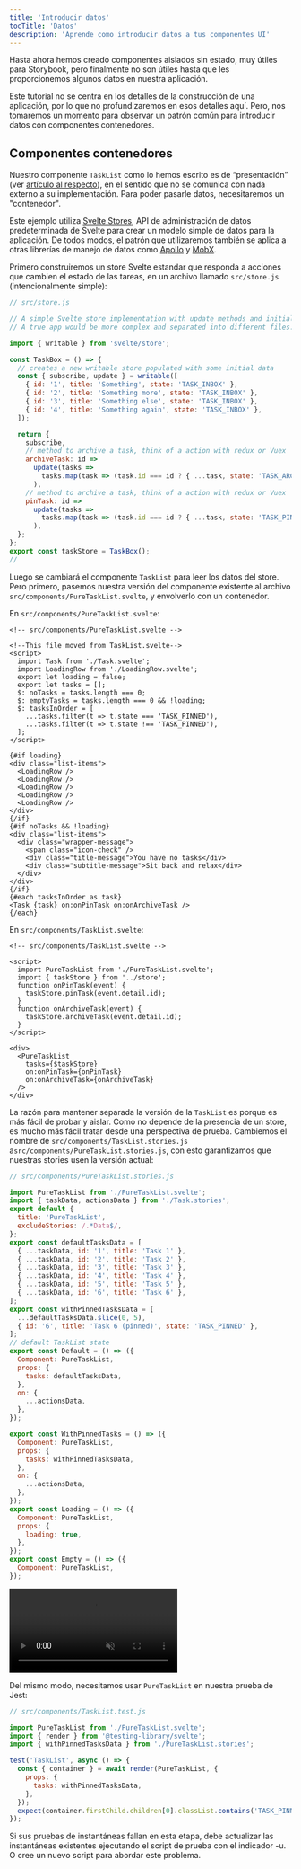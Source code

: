 ```yaml
---
title: 'Introducir datos'
tocTitle: 'Datos'
description: 'Aprende como introducir datos a tus componentes UI'
---
```


Hasta ahora hemos creado componentes aislados sin estado, muy útiles para Storybook, pero finalmente no son útiles hasta que les proporcionemos algunos datos en nuestra aplicación.

Este tutorial no se centra en los detalles de la construcción de una aplicación, por lo que no profundizaremos en esos detalles aquí. Pero, nos tomaremos un momento para observar un patrón común para introducir datos con componentes contenedores.

## Componentes contenedores

Nuestro componente `TaskList` como lo hemos escrito es de “presentación” (ver [artículo al respecto](https://medium.com/@dan_abramov/smart-and-dumb-components-7ca2f9a7c7d0)), en el sentido que no se comunica con nada externo a su implementación. Para poder pasarle datos, necesitaremos un "contenedor".

Este ejemplo utiliza [Svelte Stores](https://svelte.dev/docs#svelte_store), API de administración de datos predeterminada de Svelte para crear un modelo simple de datos para la aplicación. De todos modos, el patrón que utilizaremos también se aplica a otras librerías de manejo de datos como [Apollo](https://www.apollographql.com/client/) y [MobX](https://mobx.js.org/).

Primero construiremos un store Svelte estandar que responda a acciones que cambien el estado de las tareas, en un archivo llamado `src/store.js` (intencionalmente simple):

```javascript
// src/store.js

// A simple Svelte store implementation with update methods and initial data.
// A true app would be more complex and separated into different files.

import { writable } from 'svelte/store';

const TaskBox = () => {
  // creates a new writable store populated with some initial data
  const { subscribe, update } = writable([
    { id: '1', title: 'Something', state: 'TASK_INBOX' },
    { id: '2', title: 'Something more', state: 'TASK_INBOX' },
    { id: '3', title: 'Something else', state: 'TASK_INBOX' },
    { id: '4', title: 'Something again', state: 'TASK_INBOX' },
  ]);

  return {
    subscribe,
    // method to archive a task, think of a action with redux or Vuex
    archiveTask: id =>
      update(tasks =>
        tasks.map(task => (task.id === id ? { ...task, state: 'TASK_ARCHIVED' } : task))
      ),
    // method to archive a task, think of a action with redux or Vuex
    pinTask: id =>
      update(tasks =>
        tasks.map(task => (task.id === id ? { ...task, state: 'TASK_PINNED' } : task))
      ),
  };
};
export const taskStore = TaskBox();
//
```

Luego se cambiará el componente `TaskList` para leer los datos del store. Pero primero, pasemos nuestra versión del componente existente al archivo `src/components/PureTaskList.svelte`, y envolverlo con un contenedor.

En `src/components/PureTaskList.svelte`:

```svelte
<!-- src/components/PureTaskList.svelte -->

<!--This file moved from TaskList.svelte-->
<script>
  import Task from './Task.svelte';
  import LoadingRow from './LoadingRow.svelte';
  export let loading = false;
  export let tasks = [];
  $: noTasks = tasks.length === 0;
  $: emptyTasks = tasks.length === 0 && !loading;
  $: tasksInOrder = [
    ...tasks.filter(t => t.state === 'TASK_PINNED'),
    ...tasks.filter(t => t.state !== 'TASK_PINNED'),
  ];
</script>

{#if loading}
<div class="list-items">
  <LoadingRow />
  <LoadingRow />
  <LoadingRow />
  <LoadingRow />
  <LoadingRow />
</div>
{/if}
{#if noTasks && !loading}
<div class="list-items">
  <div class="wrapper-message">
    <span class="icon-check" />
    <div class="title-message">You have no tasks</div>
    <div class="subtitle-message">Sit back and relax</div>
  </div>
</div>
{/if}
{#each tasksInOrder as task}
<Task {task} on:onPinTask on:onArchiveTask />
{/each}
```

En `src/components/TaskList.svelte`:

```svelte
<!-- src/components/TaskList.svelte -->

<script>
  import PureTaskList from './PureTaskList.svelte';
  import { taskStore } from '../store';
  function onPinTask(event) {
    taskStore.pinTask(event.detail.id);
  }
  function onArchiveTask(event) {
    taskStore.archiveTask(event.detail.id);
  }
</script>

<div>
  <PureTaskList
    tasks={$taskStore}
    on:onPinTask={onPinTask}
    on:onArchiveTask={onArchiveTask}
  />
</div>
```

La razón para mantener separada la versión de la `TaskList` es porque es más fácil de probar y aislar. Como no depende de la presencia de un store, es mucho más fácil tratar desde una perspectiva de prueba. Cambiemos el nombre de `src/components/TaskList.stories.js` a`src/components/PureTaskList.stories.js`, con esto garantizamos que nuestras stories usen la versión actual:

```javascript
// src/components/PureTaskList.stories.js

import PureTaskList from './PureTaskList.svelte';
import { taskData, actionsData } from './Task.stories';
export default {
  title: 'PureTaskList',
  excludeStories: /.*Data$/,
};
export const defaultTasksData = [
  { ...taskData, id: '1', title: 'Task 1' },
  { ...taskData, id: '2', title: 'Task 2' },
  { ...taskData, id: '3', title: 'Task 3' },
  { ...taskData, id: '4', title: 'Task 4' },
  { ...taskData, id: '5', title: 'Task 5' },
  { ...taskData, id: '6', title: 'Task 6' },
];
export const withPinnedTasksData = [
  ...defaultTasksData.slice(0, 5),
  { id: '6', title: 'Task 6 (pinned)', state: 'TASK_PINNED' },
];
// default TaskList state
export const Default = () => ({
  Component: PureTaskList,
  props: {
    tasks: defaultTasksData,
  },
  on: {
    ...actionsData,
  },
});

export const WithPinnedTasks = () => ({
  Component: PureTaskList,
  props: {
    tasks: withPinnedTasksData,
  },
  on: {
    ...actionsData,
  },
});
export const Loading = () => ({
  Component: PureTaskList,
  props: {
    loading: true,
  },
});
export const Empty = () => ({
  Component: PureTaskList,
});
```

<video autoPlay muted playsInline loop>
  <source
    src="/intro-to-storybook/finished-tasklist-states.mp4"
    type="video/mp4"
  />
</video>

Del mismo modo, necesitamos usar `PureTaskList` en nuestra prueba de Jest:

```javascript
// src/components/TaskList.test.js

import PureTaskList from './PureTaskList.svelte';
import { render } from '@testing-library/svelte';
import { withPinnedTasksData } from './PureTaskList.stories';

test('TaskList', async () => {
  const { container } = await render(PureTaskList, {
    props: {
      tasks: withPinnedTasksData,
    },
  });
  expect(container.firstChild.children[0].classList.contains('TASK_PINNED')).toBe(true);
});
```

<div class="aside">Si sus pruebas de instantáneas fallan en esta etapa, debe actualizar las instantáneas existentes ejecutando el script de prueba con el indicador -u. O cree un nuevo script para abordar este problema.</div>
